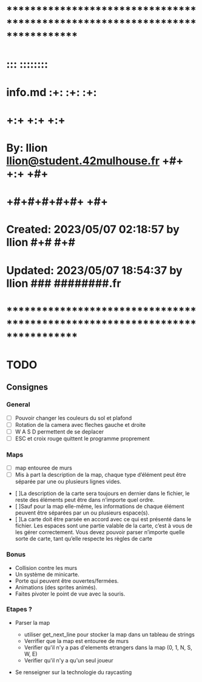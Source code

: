 # **************************************************************************** #
#                                                                              #
#                                                         :::      ::::::::    #
#    info.md                                            :+:      :+:    :+:    #
#                                                     +:+ +:+         +:+      #
#    By: llion <llion@student.42mulhouse.fr>        +#+  +:+       +#+         #
#                                                 +#+#+#+#+#+   +#+            #
#    Created: 2023/05/07 02:18:57 by llion             #+#    #+#              #
#    Updated: 2023/05/07 18:54:37 by llion            ###   ########.fr        #
#                                                                              #
# **************************************************************************** #

# TODO

## Consignes

### General

- [  ] Pouvoir changer les couleurs du sol et plafond
- [  ] Rotation de la camera avec fleches gauche et droite
- [  ] W A S D permettent de se deplacer
- [  ] ESC et croix rouge quittent le programme proprement

### Maps

- [  ] map entouree de murs
- [  ] Mis à part la description de la map, chaque type d’élément peut être séparée par une ou plusieurs lignes vides.
- [  ]La description de la carte sera toujours en dernier dans le fichier, le reste des
éléments peut être dans n’importe quel ordre.
- [  ]Sauf pour la map elle-même, les informations de chaque élément peuvent être
séparées par un ou plusieurs espace(s).
- [  ]La carte doit être parsée en accord avec ce qui est présenté dans le fichier. Les
espaces sont une partie valable de la carte, c’est à vous de les gérer correctement. Vous devez pouvoir parser n’importe quelle sorte de carte, tant qu’elle
respecte les règles de carte

### Bonus

- Collision contre les murs
- Un système de minicarte.
- Porte qui peuvent être ouvertes/fermées.
- Animations (des sprites animés).
- Faites pivoter le point de vue avec la souris.

### Etapes ? 

- Parser la map
    - utiliser get_next_line pour stocker la map dans un tableau de strings
    - Verrifier que la map est entouree de murs
    - Verifier qu'il n'y a pas d'elements etrangers dans la map (0, 1, N, S, W, E)
    - Verifier qu'il n'y a qu'un seul joueur

- Se renseigner sur la technologie du raycasting
